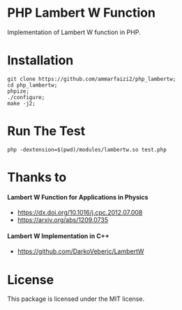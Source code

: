 
# PHP Lambert W Function
Implementation of Lambert W function in PHP.

# Installation
```
git clone https://github.com/ammarfaizi2/php_lambertw;
cd php_lambertw;
phpize;
./configure;
make -j2;
```

# Run The Test
```
php -dextension=$(pwd)/modules/lambertw.so test.php
```

# Thanks to

#### Lambert W Function for Applications in Physics
- https://dx.doi.org/10.1016/j.cpc.2012.07.008
- https://arxiv.org/abs/1209.0735

#### Lambert W Implementation in C++
- https://github.com/DarkoVeberic/LambertW

# License
This package is licensed under the MIT license.

